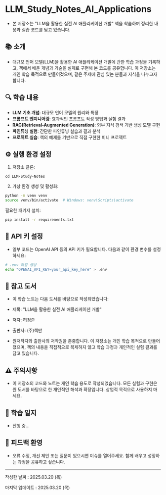 # LLM_Study_Notes_AI_Applications

- 본 저장소는 "LLM을 활용한 실전 AI 애플리케이션 개발" 책을 학습하며 정리한 내용과 실습 코드를 담고 있습니다.

## 📚 소개
- 대규모 언어 모델(LLM)을 활용한 AI 애플리케이션 개발에 관한 학습 과정을 기록하고, 책에서 배운 개념과 기술을 실제로 구현해 본 코드를 공유합니다. 이 저장소는 개인 학습 목적으로 만들어졌으며, 같은 주제에 관심 있는 분들과 지식을 나누고자 합니다.

## 🔍 학습 내용

- **LLM 기초 개념**: 대규모 언어 모델의 원리와 특징
- **프롬프트 엔지니어링**: 효과적인 프롬프트 작성 방법과 실험 결과
- **RAG(Retrieval-Augmented Generation)**: 외부 지식 검색 기반 생성 모델 구현
- **파인튜닝 실험**: 간단한 파인튜닝 실습과 결과 분석
- **프로젝트 실습**: 책의 예제를 기반으로 직접 구현한 미니 프로젝트


## ⚙️ 실행 환경 설정

1. 저장소 클론:

```bash복사git clone https://github.com/your-username/LLM-Study-Notes.git
cd LLM-Study-Notes
```

2. 가상 환경 생성 및 활성화:

```bash
python -m venv venv
source venv/bin/activate  # Windows: venv\Scripts\activate
```

필요한 패키지 설치:

```bash
pip install -r requirements.txt
```

## 🔑 API 키 설정
- 일부 코드는 OpenAI API 등의 API 키가 필요합니다. 다음과 같이 환경 변수를 설정하세요:

```bash
# .env 파일 생성
echo "OPENAI_API_KEY=your_api_key_here" > .env
```

## 📖 참고 도서
- 이 학습 노트는 다음 도서를 바탕으로 작성되었습니다:

- 제목: "LLM을 활용한 실전 AI 애플리케이션 개발"
- 저자: 허정준
- 출판사: (주)책만

- 원저작자와 출판사의 저작권을 존중합니다. 이 저장소는 개인 학습 목적으로 만들어졌으며, 책의 내용을 직접적으로 복제하지 않고 학습 과정과 개인적인 실험 결과를 담고 있습니다.

## ⚠️ 주의사항

- 이 저장소의 코드와 노트는 개인 학습 용도로 작성되었습니다. 모든 실험과 구현은 원 도서를 바탕으로 한 개인적인 해석과 확장입니다. 상업적 목적으로 사용하지 마세요.

## 📝 학습 일지

- 진행 중...

## 🤝 피드백 환영
- 오류 수정, 개선 제안 또는 질문이 있으시면 이슈를 열어주세요. 함께 배우고 성장하는 과정을 공유하고 싶습니다.

---

작성한 날짜 : 2025.03.20 (목)

마지막 업데이트 : 2025.03.20 (목)
